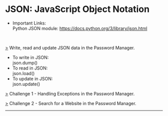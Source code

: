# JSON: JavaScript Object Notation

* Important Links:<br>
Python JSON module: https://docs.python.org/3/library/json.html
<br>

[>](https://github.com/Aniruddh-482/Python/blob/main/030/JSON/JSON.py) Write, read and update JSON data in the Password Manager.<br>
* To write in JSON:<br>
  json.dump()
* To read in JSON:<br>
  json.load()
* To update in JSON:<br>
  json.update()<br>

[>](https://github.com/Aniruddh-482/Python/blob/main/030/JSON/Password%20Manager:%20Improved/Password_Manager.py) Challenge 1 - Handling Exceptions in the Password Manager.<br>

[>](https://github.com/Aniruddh-482/Python/blob/main/030/JSON/Password%20Manager:%20Improved/Password_Manager.py) Challenge 2 - Search for a Website in the Password Manager.<br>
<hr>

